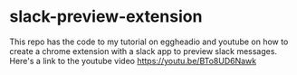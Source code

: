 # slack-preview-extension
This repo has the code to my tutorial on eggheadio and youtube on how to create a chrome extension with a slack app to preview slack messages.
Here's a link to the youtube video
https://youtu.be/BTo8UD6Nawk
